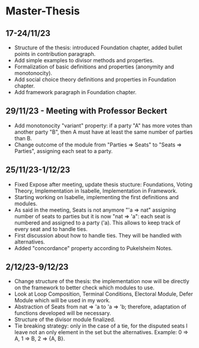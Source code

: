 # Master-Thesis

## 17-24/11/23
- Structure of the thesis: introduced Foundation chapter, added bullet points in contribution paragraph.
- Add simple examples to divisor methods and properties.
- Formalization of basic definitions and properties (anonymity and monotonocity).
- Add social choice theory definitions and properties in Foundation chapter.
- Add framework paragraph in Foundation chapter. 

## 29/11/23 - Meeting with Professor Beckert 
- Add monotonocity "variant" property: if a party "A" has more votes than another party "B", then A must have at least the same number of parties than B.
- Change outcome of the module from "Parties => Seats" to "Seats => Parties", assigning each seat to a party.

## 25/11/23-1/12/23
- Fixed Expose after meeting, update thesis stucture: Foundations, Voting Theory, Implementation in Isabelle, Implementation in Framework. 
- Starting working on Isabelle, implementing the first definitions and modules.
- As said in the meeting, Seats is not anymore "'a => nat" assigning number of seats to parties but it is now "nat => 'a": each seat is numbered and assigned to a party ('a). This allows to keep track of every seat and to handle ties.
- First discussion about how to handle ties. They will be handled with alternatives.
- Added "concordance" property according to Pukelsheim Notes.

## 2/12/23-9/12/23
- Change structure of the thesis: the implementation now will be directly on the framework to better check which modules to use.
- Look at Loop Composition, Terminal Conditions, Electoral Module, Defer Module which will be used in my work. 
- Abstraction of Seats from nat => 'a to 'a => 'b; therefore, adaptation of functions developed will be necessary.
- Structure of the divisor module finalized.
- Tie breaking strategy: only in the case of a tie, for the disputed seats I leave not an only element in the set but the alternatives. Example: 0 => A, 1 => B, 2 => {A, B}. 
